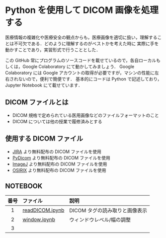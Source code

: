 # Python を使用して DICOM 画像を処理する

医療情報の複雑化や医療安全の観点からも，医療画像を適切に扱い，理解することは不可欠である．どのように理解するのがベストかを考えた時に
実際に手を動かすことであり，実習形式で行うこととした．


この GitHub 常にプログラムのソースコードを載せているので，各自ローカルもしくは，Google Colaboratory にて動かしてみましょう．
Google Colaboratory には Google アカウントの取得が必要ですが，マシンの性能に左右されないので，便利で簡便です．
基本的にコードは Python で記述しており，Jupyter Notebook にて載せています．


## DICOM ファイルとは
 - DICOM 規格で定められている医用画像などのファイルフォーマットのこと
 - DICOM については他の授業で履修済みとする

## 使用する DICOM ファイル
 - [JIRA](https://www.jira-net.or.jp/dicom/dicom_data_01_02.html) より無料配布の DICOM ファイルを使用
 - [PyDicom](https://github.com/pydicom/pydicom/tree/master/pydicom/data/test_files) より無料配布の DICOM ファイルを使用
 - [ImageJ](https://imagej.nih.gov/ij/images/) より無料配布の DICOM ファイルを使用
 - [OSIRIX](http://www.osirix-viewer.com/resources/dicom-image-library/) より無料配布の DICOM ファイルを使用

## NOTEBOOK

|  番号 | ファイル | 説明 |
| :---: | :--- | :--- |
| 1 | [readDICOM.ipynb](https://github.com/ryskks/usedicom/blob/main/readDICOM.ipynb) | DICOM タグの読み取りと画像表示 |
| 2 | [window.ipynb](https://github.com/ryskks/usedicom/blob/main/window.ipynb) | ウィンドウレベル/幅の調整 |
| 3 | []() | |

